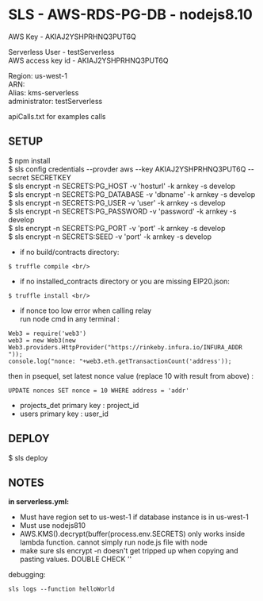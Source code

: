 # SLS - AWS-RDS-PG-DB - nodejs8.10


AWS Key - AKIAJ2YSHPRHNQ3PUT6Q <br/>

Serverless User - testServerless <br/>
AWS access key id - AKIAJ2YSHPRHNQ3PUT6Q <br/>

Region: us-west-1<br/>
ARN: <br/>
Alias: kms-serverless<br/>
administrator: testServerless<br/>

apiCalls.txt for examples calls<br/>

## SETUP
$ npm install <br/>
$ sls config credentials --provder aws --key AKIAJ2YSHPRHNQ3PUT6Q --secret SECRETKEY <br/>
$ sls encrypt -n SECRETS:PG_HOST -v 'hosturl' -k arnkey -s develop <br/>
$ sls encrypt -n SECRETS:PG_DATABASE -v 'dbname' -k arnkey -s develop <br/>
$ sls encrypt -n SECRETS:PG_USER -v 'user' -k arnkey -s develop <br/>
$ sls encrypt -n SECRETS:PG_PASSWORD -v 'password' -k arnkey -s develop <br/>
$ sls encrypt -n SECRETS:PG_PORT -v 'port' -k arnkey -s develop<br/>
$ sls encrypt -n SECRETS:SEED -v 'port' -k arnkey -s develop<br/>

* if no build/contracts directory: <br/>
```
$ truffle compile <br/>
```
* if no installed_contracts directory or you are missing EIP20.json: <br/>
```
$ truffle install <br/>
```
* if nonce too low error when calling relay <br/>
run node cmd in any terminal :<br/>
```
Web3 = require('web3')
web3 = new Web3(new Web3.providers.HttpProvider("https://rinkeby.infura.io/INFURA_ADDR "));
console.log("nonce: "+web3.eth.getTransactionCount('address'));
```
then in psequel, set latest nonce value (replace 10 with result from above) :<br/>
```
UPDATE nonces SET nonce = 10 WHERE address = 'addr'
```
* projects_det primary key : project_id
* users primary key : user_id

## DEPLOY

$ sls deploy

## NOTES
**in serverless.yml:** <br/>
* Must have region set to us-west-1 if database instance is in us-west-1 <br/>
* Must use nodejs810  <br/>
* AWS.KMS().decrypt(buffer(process.env.SECRETS) only works inside lambda function.  cannot simply run node.js file with node <br/>
* make sure sls encrypt -n doesn't get tripped up when copying and pasting values.  DOUBLE CHECK '' <br/>

debugging: <br/>
```
sls logs --function helloWorld
```